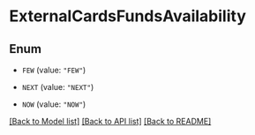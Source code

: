 # ExternalCardsFundsAvailability

## Enum


* `FEW` (value: `"FEW"`)

* `NEXT` (value: `"NEXT"`)

* `NOW` (value: `"NOW"`)


[[Back to Model list]](../README.md#documentation-for-models) [[Back to API list]](../README.md#documentation-for-api-endpoints) [[Back to README]](../README.md)


